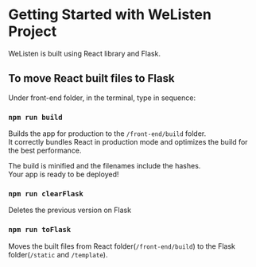 # Getting Started with WeListen Project

WeListen is built using React library and Flask.

## To move React built files to Flask

Under front-end folder, in the terminal, type in sequence:

### `npm run build`

Builds the app for production to the `/front-end/build` folder.\
It correctly bundles React in production mode and optimizes the build for the best performance.

The build is minified and the filenames include the hashes.\
Your app is ready to be deployed!

### `npm run clearFlask`

Deletes the previous version on Flask

### `npm run toFlask`

Moves the built files from React folder(`/front-end/build`) to the Flask folder(`/static` and `/template`).
